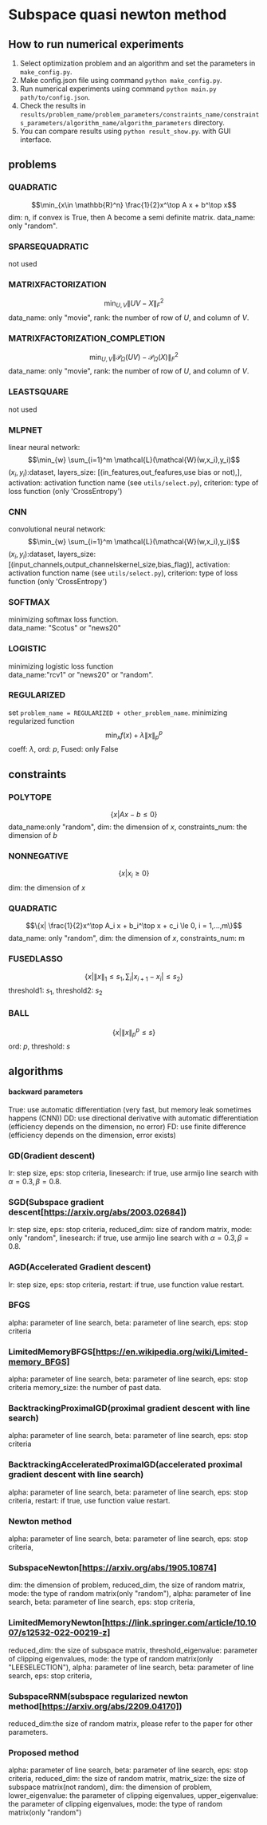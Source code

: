 # Subspace quasi newton method

## How to run numerical experiments
1. Select optimization problem and an algorithm and set the parameters in `make_config.py`.
2. Make config.json file using command `python make_config.py`.
3. Run numerical experiments using command `python main.py path/to/config.json`.
4. Check the results in `results/problem_name/problem_parameters/constraints_name/constraints_parameters/algorithm_name/algorithm_parameters` directory.
5. You can compare results using `python result_show.py`. with GUI interface.

## problems

### QUADRATIC
$$\min_{x\in \mathbb{R}^n} \frac{1}{2}x^\top A x + b^\top x$$
dim: n, if convex is True, then A become a semi definite matrix. data_name: only "random".

### SPARSEQUADRATIC
not used

### MATRIXFACTORIZATION
$$\min_{U,V} \|UV - X\|_F^2$$
data_name: only "movie", rank: the number of row of $U$, and column of $V$.

### MATRIXFACTORIZATION_COMPLETION
$$\min_{U,V} \|\mathcal{P}_{\Omega}(UV) - \mathcal{P}_{\Omega}(X)\|_F^2$$
data_name: only "movie", rank: the number of row of $U$, and column of $V$.

### LEASTSQUARE
not used

### MLPNET
linear neural network:
$$\min_{w} \sum_{i=1}^m \mathcal{L}(\mathcal{W}(w,x_i),y_i)$$
$(x_i,y_i)$:dataset, layers_size: [(in_features,out_feafures,use bias or not),], activation: activation function name (see `utils/select.py`), criterion: type of loss function (only 'CrossEntropy')

### CNN
convolutional neural network:
$$\min_{w} \sum_{i=1}^m \mathcal{L}(\mathcal{W}(w,x_i),y_i)$$
$(x_i,y_i)$:dataset,
layers_size: [(input_channels,output_channelskernel_size,bias_flag)],
activation: activation function name (see `utils/select.py`),
criterion: type of loss function (only 'CrossEntropy')

### SOFTMAX
minimizing softmax loss function.</br>
data_name: "Scotus" or "news20"

### LOGISTIC
minimizing logistic loss function</br>
data_name:"rcv1" or "news20" or "random".

### REGULARIZED
set `problem_name = REGULARIZED + other_problem_name`.
minimizing regularized function 
$$\min_x f(x) + \lambda \|x\|_p^p$$
coeff: $\lambda$,
ord: $p$,
Fused: only False

## constraints

### POLYTOPE
$$\{ x| Ax-b \le 0\}$$
data_name:only "random",
dim: the dimension of $x$,
constraints_num: the dimension of $b$

### NONNEGATIVE
$$\{x | x_i \ge 0\}$$
dim: the dimension of $x$

### QUADRATIC
$$\{x| \frac{1}{2}x^\top A_i x + b_i^\top x + c_i \le 0, i = 1,...,m\}$$
data_name: only "random",
dim: the dimension of $x$,
constraints_num: m

### FUSEDLASSO
$$\{x| \|x\|_1 \le s_1, \sum_{i} |x_{i+1} - x_i|\le s_2\}$$
threshold1: $s_1$,
threshold2: $s_2$

### BALL
$$\{x| \|x\|_p^p \le s\}$$
ord: $p$,
threshold: $s$

## algorithms
#### backward parameters
 True: use automatic differentiation (very fast, but memory leak sometimes happens (CNN))
  DD: use directional derivative with automatic differentiation (efficiency depends on the dimension, no error)
  FD: use finite difference (efficiency depends on the dimension, error exists)

### GD(Gradient descent)
lr: step size,
eps: stop criteria,
linesearch: if true, use armijo line search with $\alpha = 0.3, \beta = 0.8$.

### SGD(Subspace gradient descent[https://arxiv.org/abs/2003.02684])
lr: step size,
eps: stop criteria,
reduced_dim: size of random matrix,
mode: only "random",
linesearch: if true, use armijo line search with $\alpha = 0.3, \beta = 0.8$.

### AGD(Accelerated Gradient descent)
lr: step size,
eps: stop criteria,
restart: if true, use function value restart.

### BFGS
alpha: parameter of line search,
beta: parameter of line search,
eps: stop criteria

### LimitedMemoryBFGS[https://en.wikipedia.org/wiki/Limited-memory_BFGS]
alpha: parameter of line search,
beta: parameter of line search,
eps: stop criteria
memory_size: the number of past data.

### BacktrackingProximalGD(proximal gradient descent with line search)
alpha: parameter of line search,
beta: parameter of line search,
eps: stop criteria

### BacktrackingAcceleratedProximalGD(accelerated proximal gradient descent with line search)
alpha: parameter of line search,
beta: parameter of line search,
eps: stop criteria,
restart: if true, use function value restart.

### Newton method
alpha: parameter of line search,
beta: parameter of line search,
eps: stop criteria,

### SubspaceNewton[https://arxiv.org/abs/1905.10874]
dim: the dimension of problem,
reduced_dim, the size of random matrix,
mode: the type of random matrix(only "random"),
alpha: parameter of line search,
beta: parameter of line search,
eps: stop criteria,

### LimitedMemoryNewton[https://link.springer.com/article/10.1007/s12532-022-00219-z]
reduced_dim: the size of subspace matrix,
threshold_eigenvalue: parameter of clipping eigenvalues,
mode: the type of random matrix(only "LEESELECTION"),
alpha: parameter of line search,
beta: parameter of line search,
eps: stop criteria,

### SubspaceRNM(subspace regularized newton method[https://arxiv.org/abs/2209.04170])
reduced_dim:the size of random matrix,
please refer to the paper for other parameters.


### Proposed method
alpha: parameter of line search,
beta: parameter of line search,
eps: stop criteria,
reduced_dim: the size of random matrix,
matrix_size: the size of subspace matrix(not random),
dim: the dimension of problem,
lower_eigenvalue: the parameter of clipping eigenvalues,
upper_eigenvalue: the parameter of clipping eigenvalues,
mode: the type of random matrix(only "random")